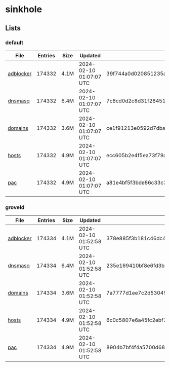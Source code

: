 # sinkhole

## Lists

### default

|File|Entries|Size|Updated|Hash|
|-|-|-|-|-|
|[adblocker](https://raw.githubusercontent.com/groveld/sinkhole/lists/default/adblocker.txt)|174332|4.1M|2024-02-10 01:07:07 UTC|39f744a0d020851235a8e0897fca3ed87894d67094ff71a5935b073350ad8413|
|[dnsmasq](https://raw.githubusercontent.com/groveld/sinkhole/lists/default/dnsmasq.txt)|174332|6.4M|2024-02-10 01:07:07 UTC|7c8cd0d2c8d31f28451e20ab7e034678aeadfe6792fcf64b075648764d9004ec|
|[domains](https://raw.githubusercontent.com/groveld/sinkhole/lists/default/domains.txt)|174332|3.6M|2024-02-10 01:07:07 UTC|ce1f91213e0592d7dba0abfaa4d629a114e31733c2f9ab60471612b025c7955f|
|[hosts](https://raw.githubusercontent.com/groveld/sinkhole/lists/default/hosts.txt)|174332|4.9M|2024-02-10 01:07:07 UTC|ecc605b2e4f5ea73f79a5375984b69665521fabc4e3c6e50ad39ee7d177a678b|
|[pac](https://raw.githubusercontent.com/groveld/sinkhole/lists/default/pac.txt)|174332|4.9M|2024-02-10 01:07:07 UTC|a81e4bf5f3bde86c33c345bcb96ede6f2fe0092797a124b8c3f204fe447dbc53|

### groveld

|File|Entries|Size|Updated|Hash|
|-|-|-|-|-|
|[adblocker](https://raw.githubusercontent.com/groveld/sinkhole/lists/groveld/adblocker.txt)|174334|4.1M|2024-02-10 01:52:58 UTC|378e885f3b181c46dc4f86a00b6072222e073b00696aea7e25f0bb24441b24a8|
|[dnsmasq](https://raw.githubusercontent.com/groveld/sinkhole/lists/groveld/dnsmasq.txt)|174334|6.4M|2024-02-10 01:52:58 UTC|235e169410bf8e6fd3b17b003b712ca942d6e8a4a3d2c828022468f813360114|
|[domains](https://raw.githubusercontent.com/groveld/sinkhole/lists/groveld/domains.txt)|174334|3.6M|2024-02-10 01:52:58 UTC|7a7777d1ee7c2d530454ffa66eb1adaa8c0d07c1729f475f1c128f8228187c1f|
|[hosts](https://raw.githubusercontent.com/groveld/sinkhole/lists/groveld/hosts.txt)|174334|4.9M|2024-02-10 01:52:58 UTC|6c0c5807e6a45fc2ebf78fab352f34c609c6d97b4ffbcabab00e0bc32c4f68a9|
|[pac](https://raw.githubusercontent.com/groveld/sinkhole/lists/groveld/pac.txt)|174334|4.9M|2024-02-10 01:52:58 UTC|8904b7bf4f4a5700d687707c3edffda5addbb745cf1972e288341d8b23d2afcc|
